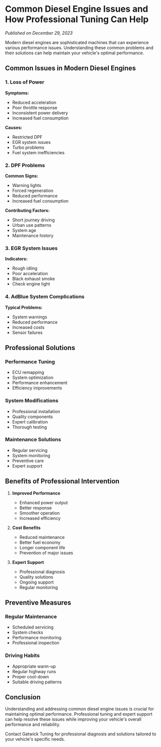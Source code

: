 # Common Diesel Engine Issues and How Professional Tuning Can Help

*Published on December 29, 2023*

Modern diesel engines are sophisticated machines that can experience various performance issues. Understanding these common problems and their solutions can help maintain your vehicle's optimal performance.

## Common Issues in Modern Diesel Engines

### 1. Loss of Power
**Symptoms:**
- Reduced acceleration
- Poor throttle response
- Inconsistent power delivery
- Increased fuel consumption

**Causes:**
- Restricted DPF
- EGR system issues
- Turbo problems
- Fuel system inefficiencies

### 2. DPF Problems
**Common Signs:**
- Warning lights
- Forced regeneration
- Reduced performance
- Increased fuel consumption

**Contributing Factors:**
- Short journey driving
- Urban use patterns
- System age
- Maintenance history

### 3. EGR System Issues
**Indicators:**
- Rough idling
- Poor acceleration
- Black exhaust smoke
- Check engine light

### 4. AdBlue System Complications
**Typical Problems:**
- System warnings
- Reduced performance
- Increased costs
- Sensor failures

## Professional Solutions

### Performance Tuning
- ECU remapping
- System optimization
- Performance enhancement
- Efficiency improvements

### System Modifications
- Professional installation
- Quality components
- Expert calibration
- Thorough testing

### Maintenance Solutions
- Regular servicing
- System monitoring
- Preventive care
- Expert support

## Benefits of Professional Intervention

1. **Improved Performance**
   - Enhanced power output
   - Better response
   - Smoother operation
   - Increased efficiency

2. **Cost Benefits**
   - Reduced maintenance
   - Better fuel economy
   - Longer component life
   - Prevention of major issues

3. **Expert Support**
   - Professional diagnosis
   - Quality solutions
   - Ongoing support
   - Regular monitoring

## Preventive Measures

### Regular Maintenance
- Scheduled servicing
- System checks
- Performance monitoring
- Professional inspection

### Driving Habits
- Appropriate warm-up
- Regular highway runs
- Proper cool-down
- Suitable driving patterns

## Conclusion

Understanding and addressing common diesel engine issues is crucial for maintaining optimal performance. Professional tuning and expert support can help resolve these issues while improving your vehicle's overall performance and reliability.

Contact Gatwick Tuning for professional diagnosis and solutions tailored to your vehicle's specific needs.
